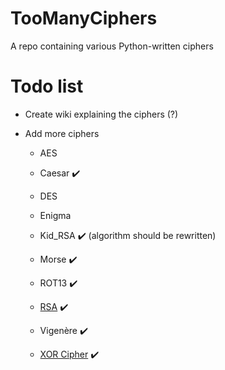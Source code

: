 # TooManyCiphers
A repo containing various Python-written ciphers

# Todo list

- Create wiki explaining the ciphers (?)

- Add more ciphers

  - AES

  - Caesar ✔️

  - DES

  - Enigma

  - Kid_RSA ✔️ (algorithm should be rewritten)

  - Morse ✔️

  - ROT13 ✔️

  - [RSA](docs/rsa.md) ✔️

  - Vigenère ✔️

  - [XOR Cipher](docs/xor.md) ✔️
